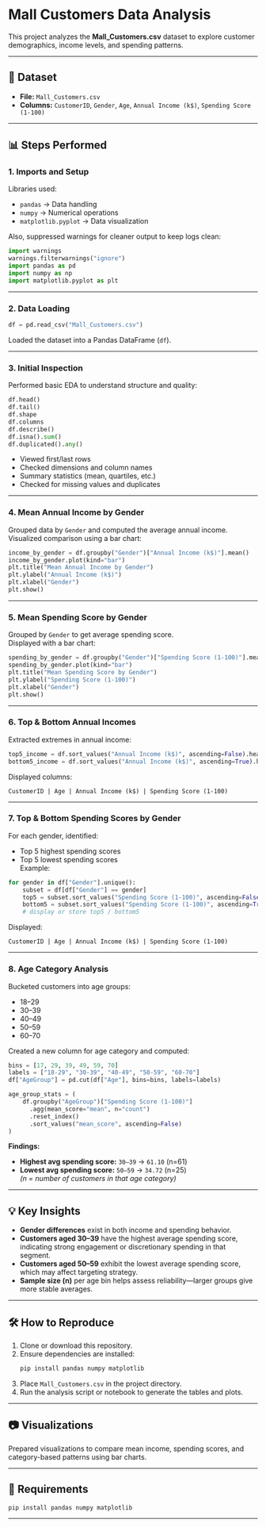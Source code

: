 # Mall Customers Data Analysis

This project analyzes the **Mall_Customers.csv** dataset to explore customer demographics, income levels, and spending patterns.

---

## 📂 Dataset
- **File:** `Mall_Customers.csv`
- **Columns:** `CustomerID`, `Gender`, `Age`, `Annual Income (k$)`, `Spending Score (1-100)`

---

## 📊 Steps Performed

### 1. **Imports and Setup**
Libraries used:
- `pandas` → Data handling
- `numpy` → Numerical operations
- `matplotlib.pyplot` → Data visualization  

Also, suppressed warnings for cleaner output to keep logs clean:
```python
import warnings
warnings.filterwarnings("ignore")
import pandas as pd
import numpy as np
import matplotlib.pyplot as plt
```

---

### 2. **Data Loading**
```python
df = pd.read_csv("Mall_Customers.csv")
```
Loaded the dataset into a Pandas DataFrame (`df`).

---

### 3. **Initial Inspection**
Performed basic EDA to understand structure and quality:
```python
df.head()
df.tail()
df.shape
df.columns
df.describe()
df.isna().sum()
df.duplicated().any()
```
- Viewed first/last rows
- Checked dimensions and column names
- Summary statistics (mean, quartiles, etc.)
- Checked for missing values and duplicates

---

### 4. **Mean Annual Income by Gender**
Grouped data by `Gender` and computed the average annual income.  
Visualized comparison using a bar chart:
```python
income_by_gender = df.groupby("Gender")["Annual Income (k$)"].mean()
income_by_gender.plot(kind="bar")
plt.title("Mean Annual Income by Gender")
plt.ylabel("Annual Income (k$)")
plt.xlabel("Gender")
plt.show()
```

---

### 5. **Mean Spending Score by Gender**
Grouped by `Gender` to get average spending score.  
Displayed with a bar chart:
```python
spending_by_gender = df.groupby("Gender")["Spending Score (1-100)"].mean()
spending_by_gender.plot(kind="bar")
plt.title("Mean Spending Score by Gender")
plt.ylabel("Spending Score (1-100)")
plt.xlabel("Gender")
plt.show()
```

---

### 6. **Top & Bottom Annual Incomes**
Extracted extremes in annual income:
```python
top5_income = df.sort_values("Annual Income (k$)", ascending=False).head(5)
bottom5_income = df.sort_values("Annual Income (k$)", ascending=True).head(5)
```
Displayed columns:
```
CustomerID | Age | Annual Income (k$) | Spending Score (1-100)
```

---

### 7. **Top & Bottom Spending Scores by Gender**
For each gender, identified:
- Top 5 highest spending scores
- Top 5 lowest spending scores  
Example:
```python
for gender in df["Gender"].unique():
    subset = df[df["Gender"] == gender]
    top5 = subset.sort_values("Spending Score (1-100)", ascending=False).head(5)
    bottom5 = subset.sort_values("Spending Score (1-100)", ascending=True).head(5)
    # display or store top5 / bottom5
```
Displayed:
```
CustomerID | Age | Annual Income (k$) | Spending Score (1-100)
```

---

### 8. **Age Category Analysis**
Bucketed customers into age groups:
- 18–29
- 30–39
- 40–49
- 50–59
- 60–70

Created a new column for age category and computed:
```python
bins = [17, 29, 39, 49, 59, 70]
labels = ["18-29", "30-39", "40-49", "50-59", "60-70"]
df["AgeGroup"] = pd.cut(df["Age"], bins=bins, labels=labels)

age_group_stats = (
    df.groupby("AgeGroup")["Spending Score (1-100)"]
      .agg(mean_score="mean", n="count")
      .reset_index()
      .sort_values("mean_score", ascending=False)
)
```
**Findings:**
- **Highest avg spending score:** `30–39` → `61.10` (n=61)
- **Lowest avg spending score:** `50–59` → `34.72` (n=25)  
*(n = number of customers in that age category)*

---

## 💡 Key Insights
- **Gender differences** exist in both income and spending behavior.
- **Customers aged 30–39** have the highest average spending score, indicating strong engagement or discretionary spending in that segment.
- **Customers aged 50–59** exhibit the lowest average spending score, which may affect targeting strategy.
- **Sample size (n)** per age bin helps assess reliability—larger groups give more stable averages.

---

## 🛠️ How to Reproduce
1. Clone or download this repository.
2. Ensure dependencies are installed:
   ```bash
   pip install pandas numpy matplotlib
   ```
3. Place `Mall_Customers.csv` in the project directory.
4. Run the analysis script or notebook to generate the tables and plots.

---

## 📷 Visualizations
Prepared visualizations to compare mean income, spending scores, and category-based patterns using bar charts.

---


## 📌 Requirements
```bash
pip install pandas numpy matplotlib
```

---
